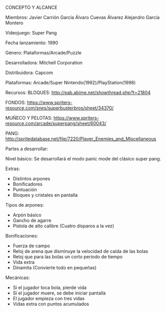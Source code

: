 CONCEPTO Y ALCANCE

Miembros: 
  Javier Carrión García
  Álvaro Cuevas Álvarez
  Alejandro García Montero
  
Videojuego: Super Pang

Fecha lanzamiento: 1990

Género: Plataformas/Arcade/Puzzle

Desarrolladora: Mitchell Corporation

Distribuidora: Capcom

Plataformas: Arcade/Super Nintendo(1992)/PlayStation(1998)
 
Recursos:
BLOQUES: http://eab.abime.net/showthread.php?t=21804

FONDOS: https://www.spriters-resource.com/snes/superbusterbros/sheet/34370/

MUÑECO Y  PELOTAS: https://www.spriters-resource.com/arcade/superpang/sheet/60043/

PANG: http://spritedatabase.net/file/7220/Player_Enemies_and_Miscellaneous

Partes a desarrollar:

Nivel básico:
Se desarrollará el modo panic mode del clásico super pang.

Extras: 
  -	Distintos arpones
  -	Bonificadores
  -	Puntuación
  -	Bloques y cristales en pantalla
  
Tipos de arpones:
  -	Arpón básico
  -	Gancho de agarre
  -	Pistola de alto calibre (Cuatro disparos a la vez)
  
Bonificaciones:
  -	Fuerza de campo
  -	Reloj de arena que disminuye la velocidad de caída de las bolas
  -	Reloj que para las bolas un corto periodo de tiempo
  -	Vida extra
  -	Dinamita (Convierte todo en pequeñas)

Mecánicas:
  -	Si el jugador toca bola, pierde vida
  -	Si el jugador muere, se debe iniciar pantalla
  -	El jugador empieza con tres vidas
  -	Vidas extra con puntos acumulados


